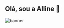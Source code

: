 ## Olá, sou a Alline 👋

<img src='https://res.cloudinary.com/practicaldev/image/fetch/s--7ye6i3zL--/c_limit%2Cf_auto%2Cfl_progressive%2Cq_auto%2Cw_880/https://dev-to-uploads.s3.amazonaws.com/uploads/articles/vb12dvutumkrl18jjw15.png' alt="banner"></img>
